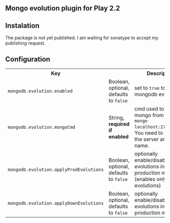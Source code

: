 ## Mongo evolution plugin for Play 2.2

## Instalation

The package is not yet published. I am waiting for sonatype to accept my 
publishing request.

## Configuration

<table>
  <tr>
    <th>Key</th>
    <th></th>
    <th>Description</th>
  </tr>
  <tr>
    <td><code>mongodb.evolution.enabled</code></td>
    <td>Boolean, optional, defaults to <code>false</code></td>
    <td>set to <code>true</code> to enable mongodb evolutions</td>
  </tr>

  <tr>
    <td><code>mongodb.evolution.mongoCmd</code></td>
    <td>String, <strong>required if enabled</strong></td>
    <td>cmd used to call mongo from cmd, eg. <code>mongo localhost:27017/test</code>. You need to include the server and db name. </td>
  </tr>

  <tr>
    <td><code>mongodb.evolution.applyProdEvolutions</code></td>
    <td>Boolean, optional, defaults to <code>false</code></td>
    <td>optionally enable/disable evolutions in production mode (enables only up evolutions)</td>
  </tr>

  <tr>
    <td><code>mongodb.evolution.applyDownEvolutions</code></td>
    <td>Boolean, optional, defaults to <code>false</code></td>
    <td>optionally enable/disable down evolutions in production mode</td>
  </tr>
</table>
